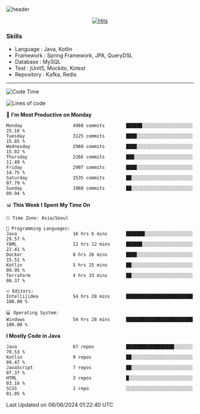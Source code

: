 <!-- Github Profile Readme로 프로필 꾸미기 : https://zzsza.github.io/development/2020/07/10/make-github-profile-readme/ -->

<!-- github theme -->
  <!-- 
    ![header](https://capsule-render.vercel.app/api?type=slice&color=e0f0e3&height=150&section=header&text=beasy&fontSize=45)
  -->
  ![header](https://capsule-render.vercel.app/api?type=soft&color=e0f0e3&height=150&section=header&text=Choi-YongSeok&fontSize=55&animation=twinkling)


<!-- hits count : https://hits.seeyoufarm.com/ -->
<div align=center>
    
  [![Hits](https://hits.seeyoufarm.com/api/count/incr/badge.svg?url=https%3A%2F%2Fgithub.com%2Fchoi-ys&count_bg=%2379C83D&title_bg=%23555555&icon=&icon_color=%23E7E7E7&title=hits&edge_flat=false)](https://hits.seeyoufarm.com)

</div>


<!-- Committed Top Lang -->
<div align=center>
</div>


### Skills
 - Language : Java, Kotlin
 - Framework : Spring Framework, JPA, QueryDSL
 - Database : MySQL
 - Test : jUnit5, Mockito, Kotest
 - Repository : Kafka, Redis

---

<!--START_SECTION:waka-->
![Code Time](http://img.shields.io/badge/Code%20Time-4%2C114%20hrs%2018%20mins-blue)

![Lines of code](https://img.shields.io/badge/From%20Hello%20World%20I%27ve%20Written-14.8%20million%20lines%20of%20code-blue)

📅 **I'm Most Productive on Monday** 

```text
Monday                   4960 commits        ██████░░░░░░░░░░░░░░░░░░░   25.16 % 
Tuesday                  3125 commits        ████░░░░░░░░░░░░░░░░░░░░░   15.85 % 
Wednesday                2960 commits        ████░░░░░░░░░░░░░░░░░░░░░   15.02 % 
Thursday                 2266 commits        ███░░░░░░░░░░░░░░░░░░░░░░   11.49 % 
Friday                   2907 commits        ████░░░░░░░░░░░░░░░░░░░░░   14.75 % 
Saturday                 1535 commits        ██░░░░░░░░░░░░░░░░░░░░░░░   07.79 % 
Sunday                   1960 commits        ██░░░░░░░░░░░░░░░░░░░░░░░   09.94 % 
```


📊 **This Week I Spent My Time On** 

```text
🕑︎ Time Zone: Asia/Seoul

💬 Programming Languages: 
Java                     16 hrs 6 mins       ███████░░░░░░░░░░░░░░░░░░   29.57 % 
YAML                     12 hrs 12 mins      ██████░░░░░░░░░░░░░░░░░░░   22.41 % 
Docker                   8 hrs 26 mins       ████░░░░░░░░░░░░░░░░░░░░░   15.51 % 
Kotlin                   5 hrs 25 mins       ██░░░░░░░░░░░░░░░░░░░░░░░   09.95 % 
Terraform                4 hrs 33 mins       ██░░░░░░░░░░░░░░░░░░░░░░░   08.37 % 

🔥 Editors: 
Intellijidea             54 hrs 28 mins      █████████████████████████   100.00 % 

💻 Operating System: 
Windows                  54 hrs 28 mins      █████████████████████████   100.00 % 
```

**I Mostly Code in Java** 

```text
Java                     67 repos            ██████████████████░░░░░░░   70.53 % 
Kotlin                   9 repos             ██░░░░░░░░░░░░░░░░░░░░░░░   09.47 % 
JavaScript               7 repos             ██░░░░░░░░░░░░░░░░░░░░░░░   07.37 % 
HTML                     3 repos             █░░░░░░░░░░░░░░░░░░░░░░░░   03.16 % 
SCSS                     1 repo              ░░░░░░░░░░░░░░░░░░░░░░░░░   01.05 % 
```




 Last Updated on 06/06/2024 01:22:40 UTC
<!--END_SECTION:waka-->

<!-- 
![footer](https://capsule-render.vercel.app/api?section=footer&type=slice&color=e0f0e3)
-->

